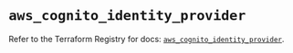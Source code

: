 # `aws_cognito_identity_provider`

Refer to the Terraform Registry for docs: [`aws_cognito_identity_provider`](https://registry.terraform.io/providers/hashicorp/aws/6.15.0/docs/resources/cognito_identity_provider).

